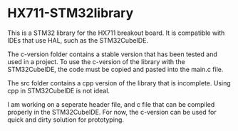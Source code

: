 # HX711-STM32library
This is a STM32 library for the HX711 breakout board. It is compatible with IDEs that use HAL, such as the STM32CubeIDE.

The c-version folder contains a stable version that has been tested and used in a project.
To use the c-version of the library with the STM32CubeIDE, the code must be copied and pasted into the main.c file.

The src folder contains a cpp version of the library that is incomplete. Using cpp in STM32CubeIDE is not ideal.

I am working on a seperate header file, and c file that can be compiled properly in the STM32CubeIDE. For now, the c-version can be used for quick and dirty solution for prototyping.
